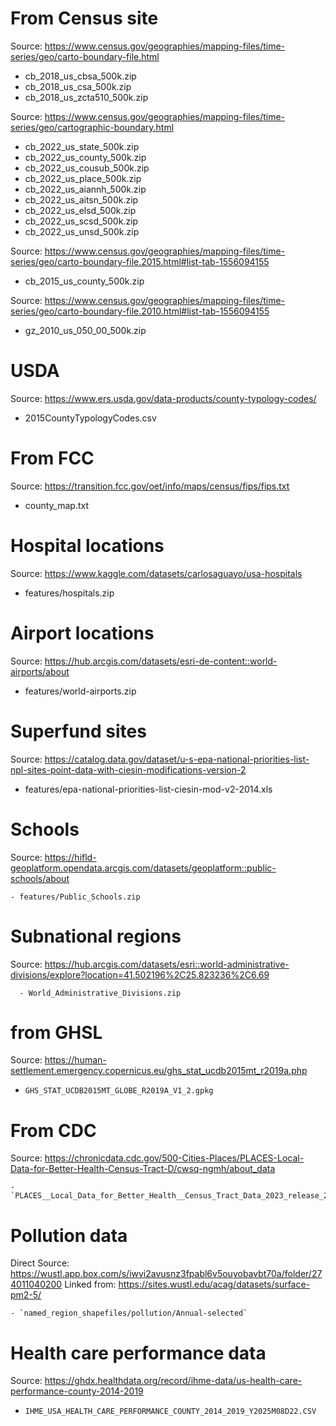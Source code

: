 
# From Census site

Source: https://www.census.gov/geographies/mapping-files/time-series/geo/carto-boundary-file.html

 - cb_2018_us_cbsa_500k.zip
 - cb_2018_us_csa_500k.zip
 - cb_2018_us_zcta510_500k.zip

Source: https://www.census.gov/geographies/mapping-files/time-series/geo/cartographic-boundary.html

 - cb_2022_us_state_500k.zip
 - cb_2022_us_county_500k.zip
 - cb_2022_us_cousub_500k.zip
 - cb_2022_us_place_500k.zip
 - cb_2022_us_aiannh_500k.zip
 - cb_2022_us_aitsn_500k.zip
 - cb_2022_us_elsd_500k.zip
 - cb_2022_us_scsd_500k.zip
 - cb_2022_us_unsd_500k.zip

Source: https://www.census.gov/geographies/mapping-files/time-series/geo/carto-boundary-file.2015.html#list-tab-1556094155

 - cb_2015_us_county_500k.zip

Source: https://www.census.gov/geographies/mapping-files/time-series/geo/carto-boundary-file.2010.html#list-tab-1556094155

 - gz_2010_us_050_00_500k.zip

# USDA

Source: https://www.ers.usda.gov/data-products/county-typology-codes/

 - 2015CountyTypologyCodes.csv

# From FCC

Source: https://transition.fcc.gov/oet/info/maps/census/fips/fips.txt
  - county_map.txt

# Hospital locations

Source: https://www.kaggle.com/datasets/carlosaguayo/usa-hospitals

  - features/hospitals.zip

# Airport locations

Source: https://hub.arcgis.com/datasets/esri-de-content::world-airports/about

  - features/world-airports.zip

# Superfund sites

Source: https://catalog.data.gov/dataset/u-s-epa-national-priorities-list-npl-sites-point-data-with-ciesin-modifications-version-2

  - features/epa-national-priorities-list-ciesin-mod-v2-2014.xls

# Schools

Source: https://hifld-geoplatform.opendata.arcgis.com/datasets/geoplatform::public-schools/about

    - features/Public_Schools.zip

# Subnational regions

Source: https://hub.arcgis.com/datasets/esri::world-administrative-divisions/explore?location=41.502196%2C25.823236%2C6.69

      - World_Administrative_Divisions.zip

# from GHSL

Source: https://human-settlement.emergency.copernicus.eu/ghs_stat_ucdb2015mt_r2019a.php
   - `GHS_STAT_UCDB2015MT_GLOBE_R2019A_V1_2.gpkg`

# From CDC

Source: https://chronicdata.cdc.gov/500-Cities-Places/PLACES-Local-Data-for-Better-Health-Census-Tract-D/cwsq-ngmh/about_data

    - `PLACES__Local_Data_for_Better_Health__Census_Tract_Data_2023_release_20240531.csv`

# Pollution data

Direct Source: https://wustl.app.box.com/s/iwvi2avusnz3fpabl6v5ouyobavbt70a/folder/274011040200
Linked from: https://sites.wustl.edu/acag/datasets/surface-pm2-5/

    - `named_region_shapefiles/pollution/Annual-selected`


# Health care performance data

Source: https://ghdx.healthdata.org/record/ihme-data/us-health-care-performance-county-2014-2019

  - `IHME_USA_HEALTH_CARE_PERFORMANCE_COUNTY_2014_2019_Y2025M08D22.CSV`